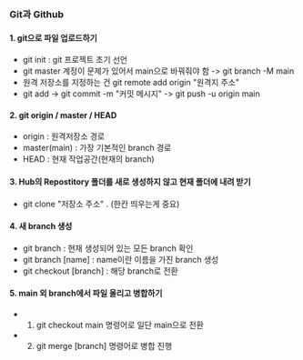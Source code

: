 ### Git과 Github

#### 1. git으로 파일 업로드하기

- git init : git 프로젝트 초기 선언
- git master 계정이 문제가 있어서 main으로 바꿔줘야 함 -> git branch -M main
- 원격 저장소를 지정하는 건 git remote add origin "원격지 주소"
- git add -> git commit -m "커밋 메시지" -> git push -u origin main

#### 2. git origin / master / HEAD

- origin : 원격저장소 경로
- master(main) : 가장 기본적인 branch 경로
- HEAD : 현재 작업공간(현재의 branch)

#### 3. Hub의 Repostitory 폴더를 새로 생성하지 않고 현재 폴더에 내려 받기

- git clone "저장소 주소" . (한칸 띄우는게 중요)

#### 4. 새 branch 생성

- git branch : 현재 생성되어 있는 모든 branch 확인
- git branch [name] : name이란 이름을 가진 branch 생성
- git checkout [branch] : 해당 branch로 전환

#### 5. main 외 branch에서 파일 올리고 병합하기

- 1. git checkout main 명령어로 일단 main으로 전환
- 2. git merge [branch] 명령어로 병합 진행
